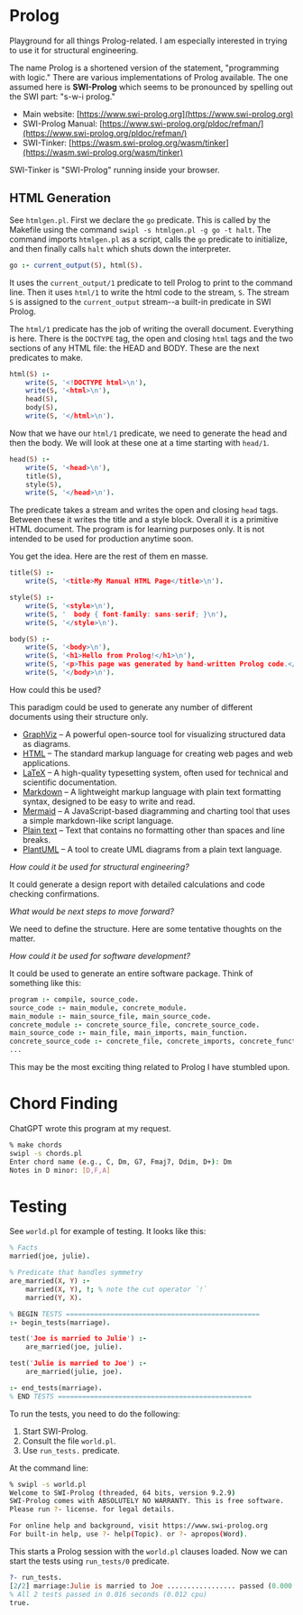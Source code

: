 # Prolog
Playground for all things Prolog-related. I am especially interested in trying to use it for structural engineering. 

The name Prolog is a shortened version of the statement, "programming with logic." There are various implementations of Prolog available. The one assumed here is **SWI-Prolog** which seems to be pronounced by spelling out the SWI part: "s-w-i prolog."

- Main website: [https://www.swi-prolog.org](https://www.swi-prolog.org)
- SWI-Prolog Manual: [https://www.swi-prolog.org/pldoc/refman/](https://www.swi-prolog.org/pldoc/refman/)
- SWI-Tinker: [https://wasm.swi-prolog.org/wasm/tinker](https://wasm.swi-prolog.org/wasm/tinker)

SWI-Tinker is "SWI-Prolog" running inside your browser.

## HTML Generation

See `htmlgen.pl`. First we declare the `go` predicate. This is called by the Makefile using the command `swipl -s htmlgen.pl -g go -t halt`. The command imports `htmlgen.pl` as a script, calls the `go` predicate to initialize, and then finally calls `halt` which shuts down the interpreter.

```prolog
go :- current_output(S), html(S).
```

It uses the `current_output/1` predicate to tell Prolog to print to the command line. Then it uses `html/1` to write the html code to the stream, `S`. The stream `S` is assigned to the `current_output` stream--a built-in predicate in SWI Prolog.

The `html/1` predicate has the job of writing the overall document. Everything is here. There is the `DOCTYPE` tag, the open and closing `html` tags and the two sections of any HTML file: the HEAD and BODY. These are the next predicates to make.

```prolog
html(S) :-
    write(S, '<!DOCTYPE html>\n'),
    write(S, '<html>\n'),
    head(S),
    body(S),
    write(S, '</html>\n').

```

Now that we have our `html/1` predicate, we need to generate the head and then the body. We will look at these one at a time starting with `head/1`. 

```prolog
head(S) :-
    write(S, '<head>\n'),
    title(S),
    style(S),
    write(S, '</head>\n').
```

The predicate takes a stream and writes the open and closing `head` tags. Between these it writes the title and a style block. Overall it is a primitive HTML document. The program is for learning purposes only. It is not intended to be used for production anytime soon.

You get the idea. Here are the rest of them en masse.

```prolog
title(S) :-
    write(S, '<title>My Manual HTML Page</title>\n').

style(S) :-
    write(S, '<style>\n'),
    write(S, '  body { font-family: sans-serif; }\n'),
    write(S, '</style>\n').

body(S) :-
    write(S, '<body>\n'),
    write(S, '<h1>Hello from Prolog!</h1>\n'),
    write(S, '<p>This page was generated by hand-written Prolog code.</p>\n'),
    write(S, '</body>\n').
```

How could this be used?

This paradigm could be used to generate any number of different documents using their structure only.

- [GraphViz](https://graphviz.org/) – A powerful open-source tool for visualizing structured data as diagrams.
- [HTML](https://developer.mozilla.org/en-US/docs/Web/HTML) – The standard markup language for creating web pages and web applications.
- [LaTeX](https://www.latex-project.org/) – A high-quality typesetting system, often used for technical and scientific documentation.
- [Markdown](https://daringfireball.net/projects/markdown/) – A lightweight markup language with plain text formatting syntax, designed to be easy to write and read.
- [Mermaid](https://mermaid-js.github.io/) – A JavaScript-based diagramming and charting tool that uses a simple markdown-like script language.
- [Plain text](https://en.wikipedia.org/wiki/Plain_text) – Text that contains no formatting other than spaces and line breaks.
- [PlantUML](https://plantuml.com/) – A tool to create UML diagrams from a plain text language.

_How could it be used for structural engineering?_

It could generate a design report with detailed calculations and code checking confirmations. 

_What would be next steps to move forward?_

We need to define the structure. Here are some tentative thoughts on the matter.

_How could it be used for software development?_

It could be used to generate an entire software package. Think of something like this:

```prolog
program :- compile, source_code.
source_code :- main_module, concrete_module.
main_module :- main_source_file, main_source_code.
concrete_module :- concrete_source_file, concrete_source_code.
main_source_code :- main_file, main_imports, main_function.
concrete_source_code :- concrete_file, concrete_imports, concrete_functions.
...
```

This may be the most exciting thing related to Prolog I have stumbled upon. 

# Chord Finding

ChatGPT wrote this program at my request. 

```bash
% make chords
swipl -s chords.pl
Enter chord name (e.g., C, Dm, G7, Fmaj7, Ddim, D+): Dm
Notes in D minor: [D,F,A]
```

# Testing

See `world.pl` for example of testing. It looks like this:

```prolog
% Facts
married(joe, julie).

% Predicate that handles symmetry
are_married(X, Y) :-
    married(X, Y), !; % note the cut operator `!`
    married(Y, X).

% BEGIN TESTS ================================================
:- begin_tests(marriage).

test('Joe is married to Julie') :-
    are_married(joe, julie).

test('Julie is married to Joe') :-
    are_married(julie, joe).

:- end_tests(marriage).
% END TESTS ================================================
```

To run the tests, you need to do the following:

1. Start SWI-Prolog.
2. Consult the file `world.pl`.
3. Use `run_tests.` predicate.

At the command line:

```bash
% swipl -s world.pl
Welcome to SWI-Prolog (threaded, 64 bits, version 9.2.9)
SWI-Prolog comes with ABSOLUTELY NO WARRANTY. This is free software.
Please run ?- license. for legal details.

For online help and background, visit https://www.swi-prolog.org
For built-in help, use ?- help(Topic). or ?- apropos(Word).
```

This starts a Prolog session with the `world.pl` clauses loaded. Now we can start the tests using `run_tests/0` predicate.

```prolog
?- run_tests.
[2/2] marriage:Julie is married to Joe ................. passed (0.000 sec)
% All 2 tests passed in 0.016 seconds (0.012 cpu)
true.
```
